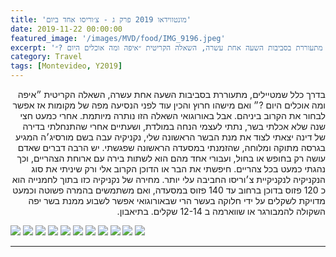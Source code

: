 ```yaml
---
title: 'מונטווידאו 2019 פרק ג - צ׳וריסו אחד ביום'
date: 2019-11-22 00:00:00
featured_image: '/images/MVD/food/IMG_9196.jpeg'
excerpt: 'בדרך כלל שמטיילים, מתעוררת בסביבות השעה אחת עשרה, השאלה הקריטית ״איפה ומה אוכלים היום ?״' 
category: Travel
tags: [Montevideo, Y2019]
---
```


<p dir="rtl"> 
בדרך כלל שמטיילים, מתעוררת בסביבות השעה אחת עשרה, השאלה הקריטית ״איפה ומה אוכלים היום ?״ ואם מישהו חרוץ והכין עוד לפני הנסיעה מפה של מקומות אז אפשר לבחור את הקרוב ביניהם. אבל באורוגואי השאלה הזו נותרה מיותמת. אחרי כמעט חצי שנה שלא אכלתי בשר, נתתי לעצמי הנחה במולדת, ושעתיים אחרי שהתנחלתי בדירה של דינה יצאתי לצוד את מנת הבשר הראשונה שלי, נקניקיה עבה בשם מורסיג׳ה המגיע בגרסה מתוקה ומלוחה, שהזמנתי במסעדה הראשונה שפגשתי. יש הרבה דברים שאדם עושה רק בחופש או בחול, ועבורי אחד מהם הוא לשתות בירה עם ארוחת הצהריים, וכך נהגתי כמעט בכל צהריים. חיפשתי את הבר או הדוכן הקרוב אלי ורק שיניתי את סוג הנקניקיה לנקניקיית צ׳וריסו החביבה עלי יותר. מחירה של נקניקיה כזו בתוך לחמנייה הוא כ 120 פזוס בדוכן ברחוב עד 140 פזוס במסעדה, ואם משתמשים בהמרה פשוטה וכמעט מדויקת לשקלים על ידי חלוקה בעשר הרי שבאורוגואי אפשר לשבוע ממנת בשר יפה השקולה להמבורגר או שווארמה ב 12-14 שקלים. בתיאבון.
</p>

<div class="gallery" data-columns="3">
	<img src="/images/MVD/food/IMG_9196.jpeg">
	<img src="/images/MVD/food/IMG_9009.jpeg">
	<img src="/images/MVD/food/IMG_9014.jpeg">
	<img src="/images/MVD/food/IMG_9217.jpeg">
	<img src="/images/MVD/food/IMG_8940.jpeg">
	<img src="/images/MVD/food/IMG_9177.jpeg">
	<img src="/images/MVD/food/IMG_9008.jpeg">
	<img src="/images/MVD/food/IMG_9416.jpeg">
	<img src="/images/MVD/food/IMG_9296.jpeg">
	<img src="/images/MVD/food/IMG_9218.jpeg">
	<img src="/images/MVD/food/IMG_9007.jpeg">

	
</div>

---